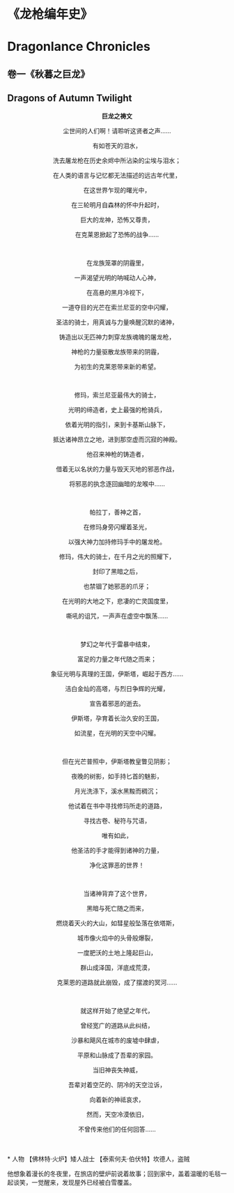 # 《龙枪编年史》  
# Dragonlance Chronicles
## 卷一《秋暮之巨龙》  
## Dragons of Autumn Twilight  
**<p align="center">巨龙之祷文</p>**  
<p align="center">尘世间的人们啊！请聆听这贤者之声……</p>  
<p align="center">有如苍天的泪水，</p>  
<p align="center">洗去屠龙枪在历史余烬中所沾染的尘埃与泪水；</p>  
<p align="center">在人类的语言与记忆都无法描述的远古年代里，</p>  
<p align="center">在这世界乍现的曙光中，</p>  
<p align="center">在三轮明月自森林的怀中升起时，</p>  
<p align="center">巨大的龙神，恐怖又尊贵，</p>  
<p align="center">在克莱恩掀起了恐怖的战争……</p>  
<br/>
<p align="center">在龙族笼罩的阴霾里，</p>  
<p align="center">一声渴望光明的呐喊动人心神，</p>  
<p align="center">在高悬的黑月冷视下，</p>  
<p align="center">一道夺目的光芒在索兰尼亚的空中闪耀，</p>  
<p align="center">圣洁的骑士，用真诚与力量唤醒沉默的诸神，</p>  
<p align="center">铸造出以无匹神力刺穿龙族魂魄的屠龙枪，</p>  
<p align="center">神枪的力量驱散龙族带来的阴霾，</p>  
<p align="center">为初生的克莱恩带来新的希望。</p>  
<br/>
<p align="center">修玛，索兰尼亚最伟大的骑士，</p>  
<p align="center">光明的缔造者，史上最强的枪骑兵，</p>  
<p align="center">依着光明的指引，来到卡基斯山脉下，</p>  
<p align="center">抵达诸神昂立之地，进到那空虚而沉寂的神殿。</p>  
<p align="center">他召来神枪的铸造者，</p>  
<p align="center">借着无以名状的力量与毁天灭地的邪恶作战，</p>  
<p align="center">将邪恶的执念逐回幽暗的龙喉中……</p>  
<br/>
<p align="center">帕拉丁，善神之首，</p>  
<p align="center">在修玛身旁闪耀着圣光，</p>  
<p align="center">以强大神力加持修玛手中的屠龙枪。</p>  
<p align="center">修玛，伟大的骑士，在千月之光的照耀下，</p>  
<p align="center">封印了黑暗之后，</p>  
<p align="center">也禁锢了她邪恶的爪牙；</p>  
<p align="center">在光明的大地之下，悲凄的亡灵国度里，</p>  
<p align="center">嘶吼的诅咒，一声声在虚空中飘荡……</p>  
<br/>
<p align="center">梦幻之年代于雷暴中结束，</p>  
<p align="center">富足的力量之年代随之而来；</p>  
<p align="center">象征光明与真理的王国，伊斯塔，崛起于西方……</p>  
<p align="center">洁白金灿的高塔，与烈日争辉的光耀，</p>  
<p align="center">宣告着邪恶的逝去。</p>  
<p align="center">伊斯塔，孕育着长治久安的王国，</p>  
<p align="center">如流星，在光明的天空中闪耀。</p>  
<br/>
<p align="center">但在光芒普照中，伊斯塔教皇瞥见阴影；</p>  
<p align="center">夜晚的树影，如手持匕首的魅影，</p>  
<p align="center">月光洗涤下，溪水黑黢而稠沉；</p>  
<p align="center">他试着在书中寻找修玛所走的道路，</p>  
<p align="center">寻找古卷、秘符与咒语，</p>  
<p align="center">唯有如此，</p>  
<p align="center">他圣洁的手才能得到诸神的力量，</p>  
<p align="center">净化这罪恶的世界！</p>  
<br/>
<p align="center">当诸神背弃了这个世界，</p>  
<p align="center">黑暗与死亡随之而来，</p>  
<p align="center">燃烧着天火的大山，如彗星般坠落在依塔斯，</p>  
<p align="center">城市像火焰中的头骨般爆裂，</p>  
<p align="center">一度肥沃的土地上隆起巨山，</p>  
<p align="center">群山成泽国，洋底成荒漠，</p>  
<p align="center">克莱恩的道路就此崩毁，成了摆渡的冥河……</p>  
<br/>
<p align="center">就这样开始了绝望之年代，</p>  
<p align="center">曾经宽广的道路从此纠结，</p>  
<p align="center">沙暴和飓风在城市的废墟中肆虐，</p>  
<p align="center">平原和山脉成了吾辈的家园。</p>  
<p align="center">当旧神丧失神威，</p>  
<p align="center">吾辈对着空茫的、阴冷的天空泣诉，</p>  
<p align="center">向着新的神祗哀求，</p>  
<p align="center">然而，天空冷漠依旧，</p>  
<p align="center">不曾传来他们的任何回答……</p>  
<br/>
<br/>
* 人物  
【佛林特·火炉】矮人战士  
【泰索何夫·伯伏特】坎德人，盗贼  

他想象着漫长的冬夜里，在旅店的壁炉前说着故事；回到家中，盖着温暖的毛毯一起谈笑，一觉醒来，发现屋外已经被白雪覆盖。  
